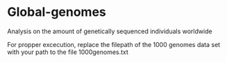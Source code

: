 # Global-genomes
Analysis on the amount of genetically sequenced individuals worldwide

For propper excecution, replace the filepath of the 1000 genomes data set with your path to the file 1000genomes.txt
